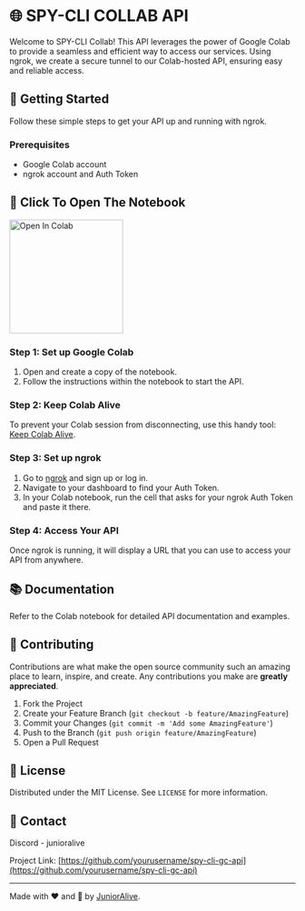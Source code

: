 # 🌐 SPY-CLI COLLAB API

Welcome to SPY-CLI Collab! This API leverages the power of Google Colab to provide a seamless and efficient way to access our services. Using ngrok, we create a secure tunnel to our Colab-hosted API, ensuring easy and reliable access.

## 🚀 Getting Started

Follow these simple steps to get your API up and running with ngrok.

### Prerequisites

- Google Colab account
- ngrok account and Auth Token

## **📖 Click To Open The Notebook**
<a href="https://colab.research.google.com/drive/1arkdhZnCxPto3mnBw9MJYX48ZB7Xm3sA?usp=sharing" target="_parent"><img src="https://github.com/junioralive/spy-cli-gc-api/assets/54473944/5db5106f-d704-4e2b-8783-4a183e28a4c6" alt="Open In Colab" width=200px/></a>

### Step 1: Set up Google Colab

1. Open and create a copy of the notebook.
2. Follow the instructions within the notebook to start the API.

### Step 2: Keep Colab Alive

To prevent your Colab session from disconnecting, use this handy tool: [Keep Colab Alive](https://gist.github.com/MohamedElashri/409bb26bd681eefcf8af6b532a661859).

### Step 3: Set up ngrok

1. Go to [ngrok](https://ngrok.com) and sign up or log in.
2. Navigate to your dashboard to find your Auth Token.
3. In your Colab notebook, run the cell that asks for your ngrok Auth Token and paste it there.

### Step 4: Access Your API

Once ngrok is running, it will display a URL that you can use to access your API from anywhere.

## 📚 Documentation

Refer to the Colab notebook for detailed API documentation and examples.

## 🤝 Contributing

Contributions are what make the open source community such an amazing place to learn, inspire, and create. Any contributions you make are **greatly appreciated**.

1. Fork the Project
2. Create your Feature Branch (`git checkout -b feature/AmazingFeature`)
3. Commit your Changes (`git commit -m 'Add some AmazingFeature'`)
4. Push to the Branch (`git push origin feature/AmazingFeature`)
5. Open a Pull Request

## 📝 License

Distributed under the MIT License. See `LICENSE` for more information.

## 📩 Contact

Discord - junioralive

Project Link: [https://github.com/yourusername/spy-cli-gc-api](https://github.com/yourusername/spy-cli-gc-api)

---

Made with ❤️ and 🚀 by [JuniorAlive](https://github.com/junioralive).

